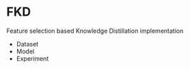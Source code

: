 # FKD
Feature selection based Knowledge Distillation implementation

- Dataset
- Model
- Experiment
